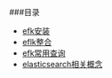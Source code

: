 ###目录
* [efk安装](./files/efk_install.md)
* [eflk整合](./files/eflk_integration.md)
* [efk常用查询](./files/efk_command.md)
* [elasticsearch相关概念](./files/es_concept.md)